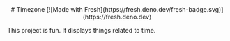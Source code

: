 <div align="center">
# Timezone
[![Made with Fresh](https://fresh.deno.dev/fresh-badge.svg)](https://fresh.deno.dev)
</div>

This project is fun. It displays things related to time.
